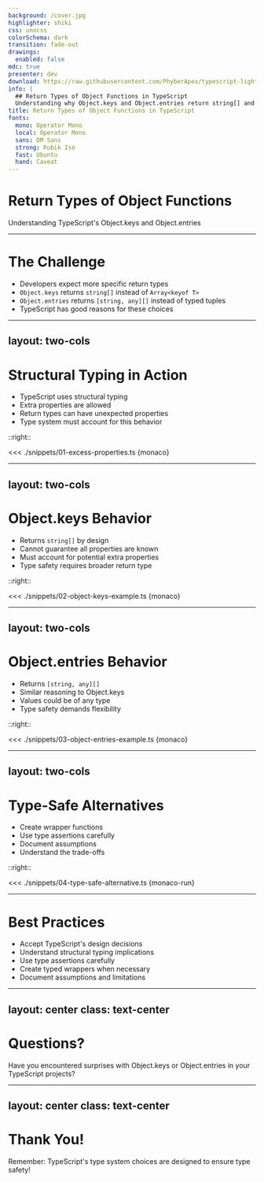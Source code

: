 ```yaml
---
background: /cover.jpg
highlighter: shiki
css: unocss
colorSchema: dark
transition: fade-out
drawings:
  enabled: false
mdc: true
presenter: dev
download: https://raw.githubusercontent.com/PhyberApex/typescript-lightning-talks/main/09-return-type-of-object-functions/09-return-type-of-object-functions.pdf
info: |
  ## Return Types of Object Functions in TypeScript
  Understanding why Object.keys and Object.entries return string[] and [string, any][]
title: Return Types of Object Functions in TypeScript
fonts:
  mono: Operator Mono
  local: Operator Mono
  sans: DM Sans
  strong: Rubik Iso
  fast: Ubuntu
  hand: Caveat
---
```


# Return Types of Object Functions
Understanding TypeScript's Object.keys and Object.entries

<!--
Welcome everyone! Today we'll dive into an interesting aspect of TypeScript's type system: why Object.keys and Object.entries have seemingly less specific return types than we might expect. This topic reveals important insights about TypeScript's structural typing system.
-->

---

# The Challenge

<v-clicks>

- Developers expect more specific return types
- `Object.keys` returns `string[]` instead of `Array<keyof T>`
- `Object.entries` returns `[string, any][]` instead of typed tuples
- TypeScript has good reasons for these choices

</v-clicks>

<!--
Let's start by understanding what developers typically expect versus what TypeScript actually provides. Many developers are surprised by the behavior of these methods, but as we'll see, TypeScript's choices are well-reasoned and necessary for type safety.
-->

---
layout: two-cols
---

# Structural Typing in Action

<v-clicks>

- TypeScript uses structural typing
- Extra properties are allowed
- Return types can have unexpected properties
- Type system must account for this behavior

</v-clicks>

::right::

<<< ./snippets/01-excess-properties.ts {monaco}

<!--
Here's a fundamental example that demonstrates why TypeScript makes these choices. Let's look at how structural typing affects object types.

The code on the right shows how TypeScript's structural typing system allows objects to have extra properties beyond their defined type. This behavior has important implications for how we handle object properties at the type level.

Pay attention to how we can add an extra property 'name' even though it's not in the return type. This is perfectly valid in TypeScript's structural typing system.
-->

---
layout: two-cols
---

# Object.keys Behavior

<v-clicks>

- Returns `string[]` by design
- Cannot guarantee all properties are known
- Must account for potential extra properties
- Type safety requires broader return type

</v-clicks>

::right::

<<< ./snippets/02-object-keys-example.ts {monaco}

<!--
Let's examine why Object.keys returns string[]. The example on the right demonstrates a common scenario where an object might have additional properties at runtime.

TypeScript must return string[] because it cannot guarantee that it knows all possible properties that might exist on the object at runtime. This is a direct consequence of the structural typing system we just discussed.

Notice how the object could have extra properties that aren't part of its static type definition. This is why a more specific return type would be unsafe.
-->

---
layout: two-cols
---

# Object.entries Behavior

<v-clicks>

- Returns `[string, any][]`
- Similar reasoning to Object.keys
- Values could be of any type
- Type safety demands flexibility

</v-clicks>

::right::

<<< ./snippets/03-object-entries-example.ts {monaco}

<!--
The same principles apply to Object.entries. Let's look at why it returns [string, any][] instead of a more specific tuple type.

Just like with Object.keys, we can't guarantee what properties might exist at runtime. Additionally, we can't be certain about the types of values for any extra properties.

This example shows why a more specific return type would be unsafe, as extra properties could have values of any type.
-->

---
layout: two-cols
---

# Type-Safe Alternatives

<v-clicks>

- Create wrapper functions
- Use type assertions carefully
- Document assumptions
- Understand the trade-offs

</v-clicks>

::right::

<<< ./snippets/04-type-safe-alternative.ts {monaco-run}

<!--
If you need more specific typing, you can create wrapper functions that make explicit guarantees about their input and output types.

However, be careful with this approach. You're essentially telling TypeScript "trust me, I know what I'm doing" with the type assertion.

This pattern should be used sparingly and only when you can guarantee that the runtime behavior matches your type assertions.
-->

---

# Best Practices

<v-clicks>

- Accept TypeScript's design decisions
- Understand structural typing implications
- Use type assertions carefully
- Create typed wrappers when necessary
- Document assumptions and limitations

</v-clicks>

<!--
Let's recap some best practices when working with Object.keys and Object.entries in TypeScript:

First, accept and understand why TypeScript made these design decisions. They're based on sound principles of type safety.

Remember the implications of structural typing - it's a fundamental part of TypeScript's design.

If you need more specific types, create wrapper functions, but use them carefully and document your assumptions.

Most importantly, understand that TypeScript's current behavior is not a limitation - it's a feature that ensures type safety.
-->

---
layout: center
class: text-center
---

# Questions?

Have you encountered surprises with Object.keys or Object.entries in your TypeScript projects?

<!--
We've covered a lot about TypeScript's handling of object properties and its type system. I'm curious about your experiences!

Have you encountered situations where Object.keys or Object.entries didn't behave as you initially expected? How did you handle those cases?

Maybe you've found creative solutions for working with object properties in TypeScript? I'd love to hear about them!
-->

---
layout: center
class: text-center
---

# Thank You!

Remember: TypeScript's type system choices are designed to ensure type safety!

<!--
Thank you all for your attention today!

We've explored some fundamental aspects of TypeScript's type system and why certain design decisions were made. Understanding these principles helps us write better, more type-safe code.

Remember that TypeScript's choices around Object.keys and Object.entries are deliberate and important for maintaining type safety. While they might sometimes seem inconvenient, they protect us from subtle runtime errors.

Keep exploring TypeScript's type system - there's always more to learn!
-->